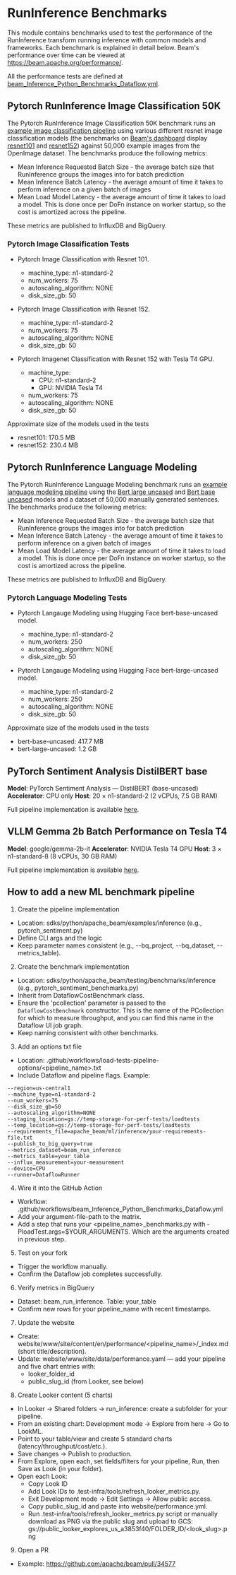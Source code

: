 <!--
    Licensed to the Apache Software Foundation (ASF) under one
    or more contributor license agreements.  See the NOTICE file
    distributed with this work for additional information
    regarding copyright ownership.  The ASF licenses this file
    to you under the Apache License, Version 2.0 (the
    "License"); you may not use this file except in compliance
    with the License.  You may obtain a copy of the License at

      http://www.apache.org/licenses/LICENSE-2.0

    Unless required by applicable law or agreed to in writing,
    software distributed under the License is distributed on an
    "AS IS" BASIS, WITHOUT WARRANTIES OR CONDITIONS OF ANY
    KIND, either express or implied.  See the License for the
    specific language governing permissions and limitations
    under the License.
-->

# RunInference Benchmarks

This module contains benchmarks used to test the performance of the RunInference transform
running inference with common models and frameworks. Each benchmark is explained in detail
below. Beam's performance over time can be viewed at https://beam.apache.org/performance/.

All the performance tests are defined at [beam_Inference_Python_Benchmarks_Dataflow.yml](https://github.com/apache/beam/blob/master/.github/workflows/beam_Inference_Python_Benchmarks_Dataflow.yml).

## Pytorch RunInference Image Classification 50K

The Pytorch RunInference Image Classification 50K benchmark runs an
[example image classification pipeline](https://github.com/apache/beam/blob/master/sdks/python/apache_beam/examples/inference/pytorch_image_classification.py)
using various different resnet image classification models (the benchmarks on
[Beam's dashboard](https://metrics.beam.apache.org/d/ZpS8Uf44z/python-ml-runinference-benchmarks?orgId=1)
display [resnet101](https://pytorch.org/vision/main/models/generated/torchvision.models.resnet101.html) and [resnet152](https://pytorch.org/vision/stable/models/generated/torchvision.models.resnet152.html))
against 50,000 example images from the OpenImage dataset. The benchmarks produce
the following metrics:

- Mean Inference Requested Batch Size - the average batch size that RunInference groups the images into for batch prediction
- Mean Inference Batch Latency - the average amount of time it takes to perform inference on a given batch of images
- Mean Load Model Latency - the average amount of time it takes to load a model. This is done once per DoFn instance on worker
startup, so the cost is amortized across the pipeline.

These metrics are published to InfluxDB and BigQuery.

### Pytorch Image Classification Tests

* Pytorch Image Classification with Resnet 101.
  * machine_type: n1-standard-2
  * num_workers: 75
  * autoscaling_algorithm: NONE
  * disk_size_gb: 50

* Pytorch Image Classification with Resnet 152.
  * machine_type: n1-standard-2
  * num_workers: 75
  * autoscaling_algorithm: NONE
  * disk_size_gb: 50

* Pytorch Imagenet Classification with Resnet 152 with Tesla T4 GPU.
  * machine_type:
    * CPU: n1-standard-2
    * GPU: NVIDIA Tesla T4
  * num_workers: 75
  * autoscaling_algorithm: NONE
  * disk_size_gb: 50

Approximate size of the models used in the tests
* resnet101: 170.5 MB
* resnet152: 230.4 MB

## Pytorch RunInference Language Modeling

The Pytorch RunInference Language Modeling benchmark runs an
[example language modeling pipeline](https://github.com/apache/beam/blob/master/sdks/python/apache_beam/examples/inference/pytorch_language_modeling.py)
using the [Bert large uncased](https://huggingface.co/bert-large-uncased)
and [Bert base uncased](https://huggingface.co/bert-base-uncased) models
and a dataset of 50,000 manually generated sentences. The benchmarks produce
the following metrics:

- Mean Inference Requested Batch Size - the average batch size that RunInference groups the images into for batch prediction
- Mean Inference Batch Latency - the average amount of time it takes to perform inference on a given batch of images
- Mean Load Model Latency - the average amount of time it takes to load a model. This is done once per DoFn instance on worker
startup, so the cost is amortized across the pipeline.

These metrics are published to InfluxDB and BigQuery.

### Pytorch Language Modeling Tests

* Pytorch Langauge Modeling using Hugging Face bert-base-uncased model.
  * machine_type: n1-standard-2
  * num_workers: 250
  * autoscaling_algorithm: NONE
  * disk_size_gb: 50

* Pytorch Langauge Modeling using Hugging Face bert-large-uncased model.
  * machine_type: n1-standard-2
  * num_workers: 250
  * autoscaling_algorithm: NONE
  * disk_size_gb: 50

Approximate size of the models used in the tests
* bert-base-uncased: 417.7 MB
* bert-large-uncased: 1.2 GB

## PyTorch Sentiment Analysis DistilBERT base

**Model**: PyTorch Sentiment Analysis — DistilBERT (base-uncased)
**Accelerator**: CPU only
**Host**: 20 × n1-standard-2 (2 vCPUs, 7.5 GB RAM)

Full pipeline implementation is available [here](https://github.com/apache/beam/blob/master/sdks/python/apache_beam/examples/inference/pytorch_sentiment_streaming.py).

## VLLM Gemma 2b Batch Performance on Tesla T4

**Model**: google/gemma-2b-it
**Accelerator**: NVIDIA Tesla T4 GPU
**Host**: 3 × n1-standard-8 (8 vCPUs, 30 GB RAM)

Full pipeline implementation is available [here](https://github.com/apache/beam/blob/master/sdks/python/apache_beam/examples/inference/vllm_gemma_batch.py).

## How to add a new ML benchmark pipeline

1. Create the pipeline implementation

- Location: sdks/python/apache_beam/examples/inference (e.g., pytorch_sentiment.py)
- Define CLI args and the logic
- Keep parameter names consistent (e.g., --bq_project, --bq_dataset, --metrics_table).

2. Create the benchmark implementation

- Location: sdks/python/apache_beam/testing/benchmarks/inference (e.g., pytorch_sentiment_benchmarks.py)
- Inherit from DataflowCostBenchmark class.
- Ensure the 'pcollection' parameter is passed to the `DataflowCostBenchmark` constructor. This is the name of the PCollection for which to measure throughput, and you can find this name in the Dataflow UI job graph.
- Keep naming consistent with other benchmarks.

3. Add an options txt file

- Location: .github/workflows/load-tests-pipeline-options/<pipeline_name>.txt
- Include Dataflow and pipeline flags. Example:

```
--region=us-central1
--machine_type=n1-standard-2
--num_workers=75
--disk_size_gb=50
--autoscaling_algorithm=NONE
--staging_location=gs://temp-storage-for-perf-tests/loadtests
--temp_location=gs://temp-storage-for-perf-tests/loadtests
--requirements_file=apache_beam/ml/inference/your-requirements-file.txt
--publish_to_big_query=true
--metrics_dataset=beam_run_inference
--metrics_table=your_table
--influx_measurement=your-measurement
--device=CPU
--runner=DataflowRunner
```

4. Wire it into the GitHub Action

- Workflow: .github/workflows/beam_Inference_Python_Benchmarks_Dataflow.yml
- Add your argument-file-path to the matrix.
- Add a step that runs your <pipeline_name>_benchmarks.py with -PloadTest.args=$YOUR_ARGUMENTS. Which are the arguments created in previous step.

5. Test on your fork

- Trigger the workflow manually.
- Confirm the Dataflow job completes successfully.

6. Verify metrics in BigQuery

- Dataset: beam_run_inference. Table: your_table
- Confirm new rows for your pipeline_name with recent timestamps.

7. Update the website

- Create: website/www/site/content/en/performance/<pipeline_name>/_index.md (short title/description).
- Update: website/www/site/data/performance.yaml — add your pipeline and five chart entries with:
  - looker_folder_id
  - public_slug_id (from Looker, see below)

8. Create Looker content (5 charts)

- In Looker → Shared folders → run_inference: create a subfolder for your pipeline.
- From an existing chart: Development mode → Explore from here → Go to LookML.
- Point to your table/view and create 5 standard charts (latency/throughput/cost/etc.).
- Save changes → Publish to production.
- From Explore, open each, set fields/filters for your pipeline, Run, then Save as Look (in your folder).
- Open each Look:
  - Copy Look ID
  - Add Look IDs to .test-infra/tools/refresh_looker_metrics.py.
  - Exit Development mode → Edit Settings → Allow public access.
  - Copy public_slug_id and paste into website/performance.yml.
  - Run .test-infra/tools/refresh_looker_metrics.py script or manually download as PNG via the public slug and upload to GCS: gs://public_looker_explores_us_a3853f40/FOLDER_ID/<look_slug>.png

9. Open a PR

- Example: https://github.com/apache/beam/pull/34577
